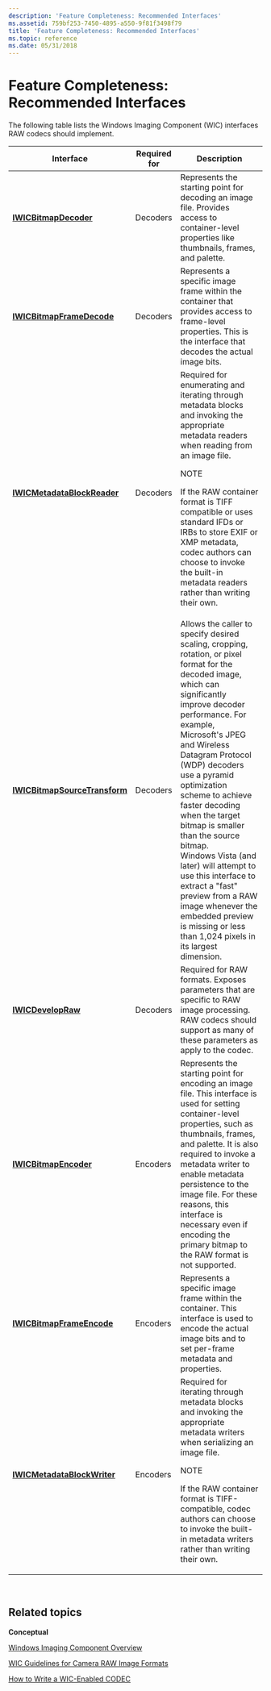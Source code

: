 ```yaml
---
description: 'Feature Completeness: Recommended Interfaces'
ms.assetid: 759bf253-7450-4895-a550-9f81f3498f79
title: 'Feature Completeness: Recommended Interfaces'
ms.topic: reference
ms.date: 05/31/2018
---
```


# Feature Completeness: Recommended Interfaces

The following table lists the Windows Imaging Component (WIC) interfaces RAW codecs should implement.




| Interface | Required for | Description | 
|-----------|--------------|-------------|
| <a href="/windows/desktop/api/Wincodec/nn-wincodec-iwicbitmapdecoder"><strong>IWICBitmapDecoder</strong></a> | Decoders | Represents the starting point for decoding an image file. Provides access to container-level properties like thumbnails, frames, and palette.<br /> | 
| <a href="/windows/desktop/api/Wincodec/nn-wincodec-iwicbitmapframedecode"><strong>IWICBitmapFrameDecode</strong></a> | Decoders | Represents a specific image frame within the container that provides access to frame-level properties. This is the interface that decodes the actual image bits.<br /> | 
| <a href="/windows/desktop/api/Wincodecsdk/nn-wincodecsdk-iwicmetadatablockreader"><strong>IWICMetadataBlockReader</strong></a> | Decoders | Required for enumerating and iterating through metadata blocks and invoking the appropriate metadata readers when reading from an image file. <br /><div class="NOTE"><p>NOTE</p><p>If the RAW container format is TIFF compatible or uses standard IFDs or IRBs to store EXIF or XMP metadata, codec authors can choose to invoke the built-in metadata readers rather than writing their own.</p></div> | 
| <a href="/windows/desktop/api/Wincodec/nn-wincodec-iwicbitmapsourcetransform"><strong>IWICBitmapSourceTransform</strong></a> | Decoders | Allows the caller to specify desired scaling, cropping, rotation, or pixel format for the decoded image, which can significantly improve decoder performance. For example, Microsoft's JPEG and Wireless Datagram Protocol (WDP) decoders use a pyramid optimization scheme to achieve faster decoding when the target bitmap is smaller than the source bitmap. Windows Vista (and later) will attempt to use this interface to extract a "fast" preview from a RAW image whenever the embedded preview is missing or less than 1,024 pixels in its largest dimension.<br /> | 
| <a href="/windows/desktop/api/Wincodec/nn-wincodec-iwicdevelopraw"><strong>IWICDevelopRaw</strong></a> | Decoders | Required for RAW formats. Exposes parameters that are specific to RAW image processing. RAW codecs should support as many of these parameters as apply to the codec.<br /> | 
| <a href="/windows/desktop/api/wincodec/nn-wincodec-iwicbitmapencoder"><strong>IWICBitmapEncoder</strong></a> | Encoders | Represents the starting point for encoding an image file. This interface is used for setting container-level properties, such as thumbnails, frames, and palette. It is also required to invoke a metadata writer to enable metadata persistence to the image file. For these reasons, this interface is necessary even if encoding the primary bitmap to the RAW format is not supported.<br /> | 
| <a href="/windows/desktop/api/Wincodec/nn-wincodec-iwicbitmapframeencode"><strong>IWICBitmapFrameEncode</strong></a> | Encoders | Represents a specific image frame within the container. This interface is used to encode the actual image bits and to set per-frame metadata and properties.<br /> | 
| <a href="/windows/desktop/api/Wincodecsdk/nn-wincodecsdk-iwicmetadatablockwriter"><strong>IWICMetadataBlockWriter</strong></a> | Encoders | Required for iterating through metadata blocks and invoking the appropriate metadata writers when serializing an image file.<br /><div class="NOTE"><p>NOTE</p><p>If the RAW container format is TIFF-compatible, codec authors can choose to invoke the built-in metadata writers rather than writing their own.</p></div> | 




 

## Related topics

<dl> <dt>

**Conceptual**
</dt> <dt>

[Windows Imaging Component Overview](-wic-about-windows-imaging-codec.md)
</dt> <dt>

[WIC Guidelines for Camera RAW Image Formats](-wic-rawguidelines.md)
</dt> <dt>

[How to Write a WIC-Enabled CODEC](-wic-howtowriteacodec.md)
</dt> </dl>

 

 




